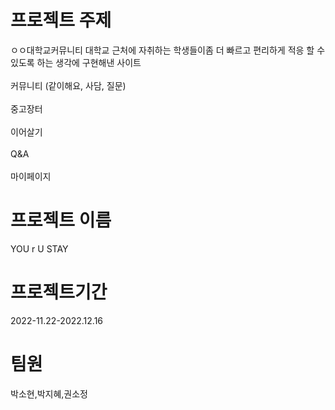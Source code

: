 # 프로젝트 주제
ㅇㅇ대학교커뮤니티
대학교 근처에 자취하는 학생들이좀 더 빠르고 편리하게 적응 할 수 있도록 하는 생각에 구현해낸 사이트<br>
<br>커뮤니티 (같이해요, 사담, 질문)<br>
<br>중고장터
<br>
<br>이어살기
<br>
<br>Q&A<br>
<br>
마이페이지
<br>
# 프로젝트 이름
YOU r U STAY
# 프로젝트기간  
2022-11.22-2022.12.16
# 팀원 
박소현,박지혜,권소정
